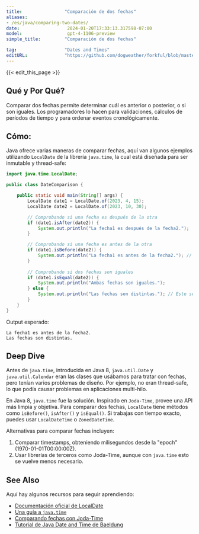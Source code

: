 ```yaml
---
title:                "Comparación de dos fechas"
aliases:
- /es/java/comparing-two-dates/
date:                  2024-01-20T17:33:13.317598-07:00
model:                 gpt-4-1106-preview
simple_title:         "Comparación de dos fechas"

tag:                  "Dates and Times"
editURL:              "https://github.com/dogweather/forkful/blob/master/content/es/java/comparing-two-dates.md"
---
```


{{< edit_this_page >}}

## Qué y Por Qué?

Comparar dos fechas permite determinar cuál es anterior o posterior, o si son iguales. Los programadores lo hacen para validaciones, cálculos de períodos de tiempo y para ordenar eventos cronológicamente.

## Cómo:

Java ofrece varias maneras de comparar fechas, aquí van algunos ejemplos utilizando `LocalDate` de la librería `java.time`, la cual está diseñada para ser inmutable y thread-safe:

```Java
import java.time.LocalDate;

public class DateComparison {

    public static void main(String[] args) {
        LocalDate date1 = LocalDate.of(2023, 4, 15);
        LocalDate date2 = LocalDate.of(2023, 10, 30);

        // Comprobando si una fecha es después de la otra
        if (date1.isAfter(date2)) {
            System.out.println("La fecha1 es después de la fecha2.");
        }

        // Comprobando si una fecha es antes de la otra
        if (date1.isBefore(date2)) {
            System.out.println("La fecha1 es antes de la fecha2."); // Este se ejecutará
        }
        
        // Comprobando si dos fechas son iguales
        if (date1.isEqual(date2)) {
            System.out.println("Ambas fechas son iguales.");
        } else {
            System.out.println("Las fechas son distintas."); // Este se ejecutará
        }
    }
}
```

Output esperado:

```
La fecha1 es antes de la fecha2.
Las fechas son distintas.
```

## Deep Dive

Antes de `java.time`, introducida en Java 8, `java.util.Date` y `java.util.Calendar` eran las clases que usábamos para tratar con fechas, pero tenían varios problemas de diseño. Por ejemplo, no eran thread-safe, lo que podía causar problemas en aplicaciones multi-hilo.

En Java 8, `java.time` fue la solución. Inspirado en `Joda-Time`, provee una API más limpia y objetiva. Para comparar dos fechas, `LocalDate` tiene métodos como `isBefore()`, `isAfter()` y `isEqual()`. Si trabajas con tiempo exacto, puedes usar `LocalDateTime` o `ZonedDateTime`.

Alternativas para comparar fechas incluyen:

1. Comparar timestamps, obteniendo milisegundos desde la "epoch" (1970-01-01T00:00:00Z).
2. Usar librerías de terceros como Joda-Time, aunque con `java.time` esto se vuelve menos necesario.

## See Also

Aquí hay algunos recursos para seguir aprendiendo:

- [Documentación oficial de LocalDate](https://docs.oracle.com/javase/8/docs/api/java/time/LocalDate.html)
- [Una guía a `java.time`](https://www.oracle.com/technical-resources/articles/java/jf14-date-time.html)
- [Comparando fechas con Joda-Time](https://www.joda.org/joda-time/)
- [Tutorial de Java Date and Time de Baeldung](https://www.baeldung.com/java-8-date-time-intro)
